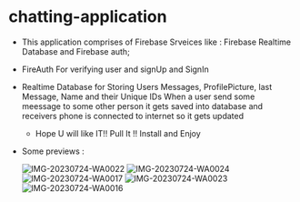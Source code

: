 # chatting-application

- This application comprises of Firebase Srveices like : Firebase Realtime Database and Firebase auth;
- FireAuth For verifying user and signUp and SignIn
- Realtime Database for Storing Users Messages, ProfilePicture, last Message, Name and their Unique IDs
  When a user send some meessage to some other person it gets saved into database and receivers phone is connected to internet so it gets updated
  - Hope U will like IT!!
    Pull It !! Install and Enjoy
- Some previews :
    
    ![IMG-20230724-WA0022](https://github.com/HHHHHVarshney/chatting-application/assets/140411441/51bc9314-bb8a-4db2-ad50-3a2fe87dad2f)
![IMG-20230724-WA0024](https://github.com/HHHHHVarshney/chatting-application/assets/140411441/4f912d8a-96a9-41fe-b342-f38e85717f45)
![IMG-20230724-WA0017](https://github.com/HHHHHVarshney/chatting-application/assets/140411441/62876954-f799-45a8-89f1-4fea6d2fcc9b)
![IMG-20230724-WA0023](https://github.com/HHHHHVarshney/chatting-application/assets/140411441/9ca1b483-2018-46e5-89f8-31f399c71add)
![IMG-20230724-WA0016](https://github.com/HHHHHVarshney/chatting-application/assets/140411441/6c1714f1-53f0-4842-8079-af8f8cac6517)

